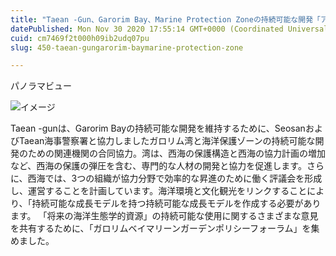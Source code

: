 ```yaml
---
title: "Taean -Gun、Garorim Bay、Marine Protection Zoneの持続可能な開発「アクティブ！」"
datePublished: Mon Nov 30 2020 17:55:14 GMT+0000 (Coordinated Universal Time)
cuid: cm7469f2t000h09ib2udq07pu
slug: 450-taean-gungarorim-baymarine-protection-zone

---
```



パノラマビュー

![イメージ](https://cdn.hashnode.com/res/hashnode/image/upload/v1739501466511/dce66f6b-73d2-439e-9d6b-880a1873f967.jpeg)

Taean -gunは、Garorim Bayの持続可能な開発を維持するために、SeosanおよびTaean海事警察署と協力しましたガロリム湾と海洋保護ゾーンの持続可能な開発のための関連機関の合同協力。湾は、西海の保護構造と西海の協力計画の増加など、西海の保護の弾圧を含む、専門的な人材の開発と協力を促進します。さらに、西海では、3つの組織が協力分野で効率的な昇進のために働く評議会を形成し、運営することを計画しています。海洋環境と文化観光をリンクすることにより、「持続可能な成長モデルを持つ持続可能な成長モデルを作成する必要があります。 「将来の海洋生態学的資源」の持続可能な使用に関するさまざまな意見を共有するために、「ガロリムベイマリーンガーデンポリシーフォーラム」を集めました。